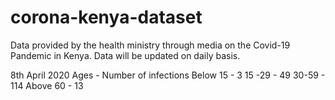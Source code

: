 # corona-kenya-dataset
Data provided by the health ministry through media on the Covid-19 Pandemic in Kenya. Data will be updated on daily basis.

8th April 2020
Ages - Number of infections
Below 15 - 3 
15 -29 - 49
30-59 - 114
Above 60 - 13
